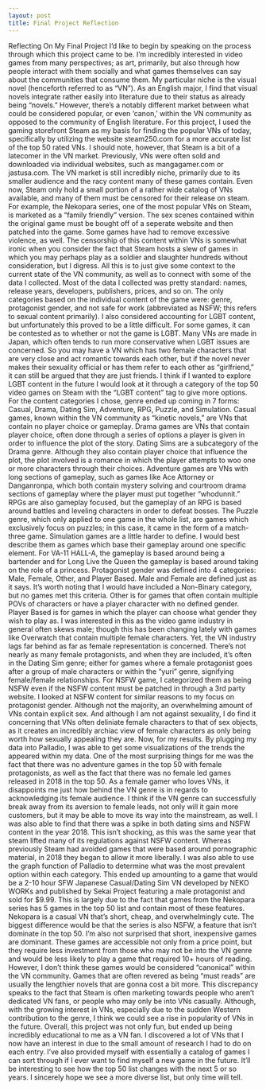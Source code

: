 ```yaml
---
layout: post
title: Final Project Reflection
---
```


Reflecting On My Final Project
	I’d like to begin by speaking on the process through which this project came to be. I’m incredibly interested in video games from many perspectives; as art, primarily, but also through how people interact with them socially and what games themselves can say about the communities that consume them. My particular niche is the visual novel (henceforth referred to as “VN”). As an English major, I find that visual novels integrate rather easily into literature due to their status as already being “novels.” However, there’s a notably different market between what could be considered popular, or even ‘canon,’ within the VN community as opposed to the community of English literature. For this project, I used the gaming storefront Steam as my basis for finding the popular VNs of today, specifically by utilizing the website steam250.com for a more accurate list of the top 50 rated VNs. I should note, however, that Steam is a bit of a latecomer in the VN market. Previously, VNs were often sold and downloaded via individual websites, such as mangagamer.com or jastusa.com. The VN market is still incredibly niche, primarily due to its smaller audience and the racy content many of these games contain. Even now, Steam only hold a small portion of a rather wide catalog of VNs available, and many of them must be censored for their release on steam. For example, the Nekopara series, one of the most popular VNs on Steam, is marketed as a “family friendly” version. The sex scenes contained within the original game must be bought off of a seperate website and then patched into the game. Some games have had to remove excessive violence, as well. The censorship of this content within VNs is somewhat ironic when you consider the fact that Steam hosts a slew of games in which you may perhaps play as a soldier and slaughter hundreds without consideration, but I digress. 
	All this is to just give some context to the current state of the VN community, as well as to connect with some of the data I collected. Most of the data I collected was pretty standard: names, release years, developers, publishers, prices, and so on. The only categories based on the individual content of the game were: genre, protagonist gender, and not safe for work (abbreviated as NSFW; this refers to sexual content primarily). I also considered accounting for LGBT content, but unfortunately this proved to be a little difficult. For some games, it can be contested as to whether or not the game is LGBT. Many VNs are made in Japan, which often tends to run more conservative when LGBT issues are concerned. So you may have a VN which has two female characters that are very close and act romantic towards each other, but if the novel never makes their sexuality official or has them refer to each other as “girlfriend,” it can still be argued that they are just friends. I think if I wanted to explore LGBT content in the future I would look at it through a category of the top 50 video games on Steam with the “LGBT content” tag to give more options. 
	For the content categories I chose, genre ended up coming in 7 forms: Casual, Drama, Dating Sim, Adventure, RPG, Puzzle, and Simulation. Casual games, known within the VN community as “kinetic novels,” are VNs that contain no player choice or gameplay. Drama games are VNs that contain player choice, often done through a series of options a player is given in order to influence the plot of the story. Dating Sims are a subcategory of the Drama genre. Although they also contain player choice that influence the plot, the plot involved is a romance in which the player attempts to woo one or more characters through their choices. Adventure games are VNs with long sections of gameplay, such as games like Ace Attorney or Danganronpa, which both contain mystery solving and courtroom drama sections of gameplay where the player must put together “whodunnit.” RPGs are also gameplay focused, but the gameplay of an RPG is based around battles and leveling characters in order to defeat bosses. The Puzzle genre, which only applied to one game in the whole list, are games which exclusively focus on puzzles; in this case, it came in the form of a match-three game. Simulation games are a little harder to define. I would best describe them as games which base their gameplay around one specific element. For VA-11 HALL-A, the gameplay is based around being a bartender and for Long Live the Queen the gameplay is based around taking on the role of a princess.
	Protagonist gender was defined into 4 categories: Male, Female, Other, and Player Based. Male and Female are defined just as it says. It’s worth noting that I would have included a Non-Binary category, but no games met this criteria. Other is for games that often contain multiple POVs of characters or have a player character with no defined gender. Player Based is for games in which the player can choose what gender they wish to play as. I was interested in this as the video game industry in general often skews male; though this has been changing lately with games like Overwatch that contain multiple female characters. Yet, the VN industry lags far behind as far as female representation is concerned. There’s not nearly as many female protagonists, and when they are included, it’s often in the Dating Sim genre; either for games where a female protagonist goes after a group of male characters or within the “yuri” genre, signifying female/female relationships. For NSFW game, I categorized them as being NSFW even if the NSFW content must be patched in through a 3rd party website. I looked at NSFW content for similar reasons to my focus on protagonist gender. Although not the majority, an overwhelming amount of VNs contain explicit sex. And although I am not against sexuality, I do find it concerning that VNs often deliniate female characters to that of sex objects, as it creates an incredibly archiac view of female characters as only being worth how sexually appealing they are.
	Now, for my results. By plugging my data into Palladio, I was able to get some visualizations of the trends the appeared within my data. One of the most surprising things for me was the fact that there was no adventure games in the top 50 with female protagonists, as well as the fact that there was no female led games released in 2018 in the top 50. As a female gamer who loves VNs, it disappoints me just how behind the VN genre is in regards to acknowledging its female audience. I think if the VN genre can successfully break away from its aversion to female leads, not only will it gain more customers, but it may be able to move its way into the mainstream, as well. I was also able to find that there was a spike in both dating sims and NSFW content in the year 2018. This isn’t shocking, as this was the same year that steam lifted many of its regulations against NSFW content. Whereas previously Steam had avoided games that were based around pornographic material, in 2018 they began to allow it more liberally. I was also able to use the graph function of Palladio to determine what was the most prevalent option within each category. This ended up amounting to a game that would be a 2-10 hour SFW Japanese Casual/Dating Sim VN developed by NEKO WORKs and published by Sekai Project featuring a male protagonist and sold for $9.99. This is largely due to the fact that games from the Nekopara series has 5 games in the top 50 list and contain most of these features. Nekopara is a casual VN that’s short, cheap, and overwhelmingly cute. The biggest difference would be that the series is also NSFW, a feature that isn’t dominate in the top 50. I’m also not surprised that short, inexpensive games are dominant. These games are accessible not only from a price point, but they require less investment from those who may not be into the VN genre and would be less likely to play a game that required 10+ hours of reading. However, I don’t think these games would be considered “canonical” within the VN community. Games that are often revered as being “must reads” are usually the lengthier novels that are gonna cost a bit more. This discrepancy speaks to the fact that Steam is often marketing towards people who aren’t dedicated VN fans, or people who may only be into VNs casually. Although, with the growing interest in VNs, especially due to the sudden Western contribution to the genre, I think we could see a rise in popularity of VNs in the future.
	Overall, this project was not only fun, but ended up being incredibly educational to me as a VN fan. I discovered a lot of VNs that I now have an interest in due to the small amount of research I had to do on each entry. I’ve also provided myself with essentially a catalog of games I can sort through if I ever want to find myself a new game in the future. It’ll be interesting to see how the top 50 list changes with the next 5 or so years. I sincerely hope we see a more diverse list, but only time will tell. 
